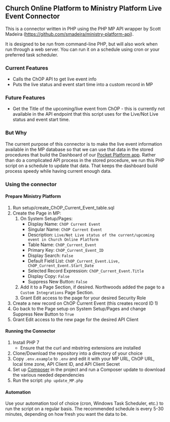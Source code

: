 ## Church Online Platform to Ministry Platform Live Event Connector

This is a connector written in PHP using the PHP MP API wrapper by Scott Madeira (https://github.com/smadeira/ministry-platform-api).

It is designed to be run from command-line PHP, but will also work when run through a web server. You can run it on a schedule using cron or your preferred task scheduler.

### Current Features
*  Calls the ChOP API to get live event info
*  Puts the live status and event start time into a custom record in MP

### Future Features
*  Get the Title of the upcoming/live event from ChOP - this is currently not available in the API endpoint that this script uses for the Live/Not Live status and event start time.
  
### But Why
The current purpose of this connector is to make the live event information available in the MP database so that we can use that data in the stored procedures that build the Dashboard of our [Pocket Platform app](https://pocketplatform.io). Rather than do a complicated API process in the stored procedure, we run this PHP script on a schedule to update that data. That keeps the dashboard build process speedy while having current enough data.

### Using the connector
#### Prepare Ministry Platform
1.  Run setup/create_ChOP_Current_Event_table.sql
2.  Create the Page in MP:
    1.  On System Setup/Pages:
	    *  Display Name: `ChOP Current Event`
		*  Singular Name: `ChOP Current Event`
		*  Description: `Live/Not Live status of the current/upcoming event in Church Online Platform`
		*  Table Name: `ChOP_Current_Event`
		*  Primary Key: `ChOP_Current_Event_ID`
		*  Display Search: `False`
		*  Default Field List: `ChOP_Current_Event.Live, ChOP_Current_Event.Start_Date`
		*  Selected Record Expression: `ChOP_Current_Event.Title`
		*  Display Copy: `False`
		*  Suppress New Button: `False`
	2.  Add it to a Page Section, if desired. Northwoods added the page to a `Custom Integrations` Page Section.
	3.  Grant Edit access to the page for your desired Security Role
3.  Create a new record on ChOP Current Event (this creates record ID 1)
4.  Go back to the Page setup on System Setup/Pages and change Suppress New Button to `True`
5.  Grant Edit access to the new page for the desired API Client

#### Running the Connector
1.  Install PHP 7
    *  Ensure that the curl and mbstring extensions are installed
2.  Clone/Download the repository into a directory of your choice
3.  Copy `.env.example` to `.env` and edit it with your MP URL, ChOP URL, local time zone, API Client ID, and API Client Secret
4.  Set up [Composer](https://getcomposer.org/download/) in the project and run a Composer update to download the various needed dependencies
5.  Run the script: `php update_MP.php`

#### Automation
Use your automation tool of choice (cron, Windows Task Scheduler, etc.) to run the script on a regular basis. The recommended schedule is every 5-30 minutes, depending on how fresh you want the data to be.
